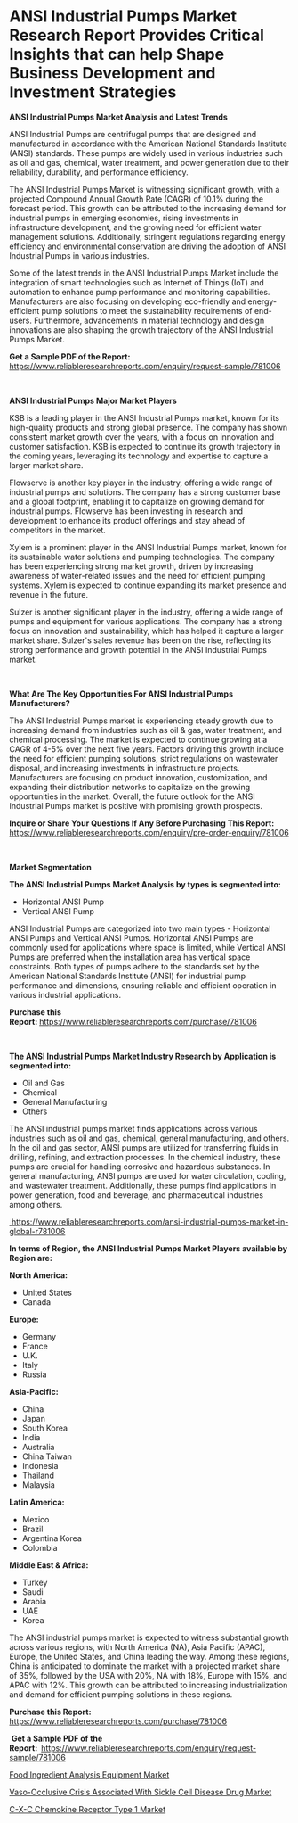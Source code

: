 <p><h1>ANSI Industrial Pumps Market Research Report Provides Critical Insights that can help Shape Business Development and Investment Strategies</h1></p><p><strong>ANSI Industrial Pumps Market Analysis and Latest Trends</strong></p>
<p><p>ANSI Industrial Pumps are centrifugal pumps that are designed and manufactured in accordance with the American National Standards Institute (ANSI) standards. These pumps are widely used in various industries such as oil and gas, chemical, water treatment, and power generation due to their reliability, durability, and performance efficiency.</p><p>The ANSI Industrial Pumps Market is witnessing significant growth, with a projected Compound Annual Growth Rate (CAGR) of 10.1% during the forecast period. This growth can be attributed to the increasing demand for industrial pumps in emerging economies, rising investments in infrastructure development, and the growing need for efficient water management solutions. Additionally, stringent regulations regarding energy efficiency and environmental conservation are driving the adoption of ANSI Industrial Pumps in various industries.</p><p>Some of the latest trends in the ANSI Industrial Pumps Market include the integration of smart technologies such as Internet of Things (IoT) and automation to enhance pump performance and monitoring capabilities. Manufacturers are also focusing on developing eco-friendly and energy-efficient pump solutions to meet the sustainability requirements of end-users. Furthermore, advancements in material technology and design innovations are also shaping the growth trajectory of the ANSI Industrial Pumps Market.</p></p>
<p><strong>Get a Sample PDF of the Report:&nbsp;</strong> <a href="https://www.reliableresearchreports.com/enquiry/request-sample/781006">https://www.reliableresearchreports.com/enquiry/request-sample/781006</a></p>
<p>&nbsp;</p>
<p><strong>ANSI Industrial Pumps Major Market Players</strong></p>
<p><p>KSB is a leading player in the ANSI Industrial Pumps market, known for its high-quality products and strong global presence. The company has shown consistent market growth over the years, with a focus on innovation and customer satisfaction. KSB is expected to continue its growth trajectory in the coming years, leveraging its technology and expertise to capture a larger market share.</p><p>Flowserve is another key player in the industry, offering a wide range of industrial pumps and solutions. The company has a strong customer base and a global footprint, enabling it to capitalize on growing demand for industrial pumps. Flowserve has been investing in research and development to enhance its product offerings and stay ahead of competitors in the market.</p><p>Xylem is a prominent player in the ANSI Industrial Pumps market, known for its sustainable water solutions and pumping technologies. The company has been experiencing strong market growth, driven by increasing awareness of water-related issues and the need for efficient pumping systems. Xylem is expected to continue expanding its market presence and revenue in the future.</p><p>Sulzer is another significant player in the industry, offering a wide range of pumps and equipment for various applications. The company has a strong focus on innovation and sustainability, which has helped it capture a larger market share. Sulzer's sales revenue has been on the rise, reflecting its strong performance and growth potential in the ANSI Industrial Pumps market.</p></p>
<p>&nbsp;</p>
<p><strong>What Are The Key Opportunities For ANSI Industrial Pumps Manufacturers?</strong></p>
<p><p>The ANSI Industrial Pumps market is experiencing steady growth due to increasing demand from industries such as oil & gas, water treatment, and chemical processing. The market is expected to continue growing at a CAGR of 4-5% over the next five years. Factors driving this growth include the need for efficient pumping solutions, strict regulations on wastewater disposal, and increasing investments in infrastructure projects. Manufacturers are focusing on product innovation, customization, and expanding their distribution networks to capitalize on the growing opportunities in the market. Overall, the future outlook for the ANSI Industrial Pumps market is positive with promising growth prospects.</p></p>
<p><strong>Inquire or Share Your Questions If Any Before Purchasing This Report:</strong> <a href="https://www.reliableresearchreports.com/enquiry/pre-order-enquiry/781006">https://www.reliableresearchreports.com/enquiry/pre-order-enquiry/781006</a></p>
<p>&nbsp;</p>
<p><strong>Market Segmentation</strong></p>
<p><strong>The ANSI Industrial Pumps Market Analysis by types is segmented into:</strong></p>
<p><ul><li>Horizontal ANSI Pump</li><li>Vertical ANSI Pump</li></ul></p>
<p><p>ANSI Industrial Pumps are categorized into two main types - Horizontal ANSI Pumps and Vertical ANSI Pumps. Horizontal ANSI Pumps are commonly used for applications where space is limited, while Vertical ANSI Pumps are preferred when the installation area has vertical space constraints. Both types of pumps adhere to the standards set by the American National Standards Institute (ANSI) for industrial pump performance and dimensions, ensuring reliable and efficient operation in various industrial applications.</p></p>
<p><strong>Purchase this Report:&nbsp;</strong><a href="https://www.reliableresearchreports.com/purchase/781006">https://www.reliableresearchreports.com/purchase/781006</a></p>
<p>&nbsp;</p>
<p><strong>The ANSI Industrial Pumps Market Industry Research by Application is segmented into:</strong></p>
<p><ul><li>Oil and Gas</li><li>Chemical</li><li>General Manufacturing</li><li>Others</li></ul></p>
<p><p>The ANSI industrial pumps market finds applications across various industries such as oil and gas, chemical, general manufacturing, and others. In the oil and gas sector, ANSI pumps are utilized for transferring fluids in drilling, refining, and extraction processes. In the chemical industry, these pumps are crucial for handling corrosive and hazardous substances. In general manufacturing, ANSI pumps are used for water circulation, cooling, and wastewater treatment. Additionally, these pumps find applications in power generation, food and beverage, and pharmaceutical industries among others.</p></p>
<p><a href="https://www.reliableresearchreports.com/ansi-industrial-pumps-market-in-global-r781006">&nbsp;https://www.reliableresearchreports.com/ansi-industrial-pumps-market-in-global-r781006</a></p>
<p><strong>In terms of Region, the ANSI Industrial Pumps Market Players available by Region are:</strong></p>
<p>
    <p> <strong> North America: </strong>
        <ul>
            <li>United States</li>
            <li>Canada</li>
        </ul>
        </p> 
    <p> <strong> Europe: </strong>
        <ul>
            <li>Germany</li>
            <li>France</li>
            <li>U.K.</li>
            <li>Italy</li>
            <li>Russia</li>
        </ul>
        </p> 
    <p> <strong> Asia-Pacific: </strong>
        <ul>
            <li>China</li>
            <li>Japan</li>
            <li>South Korea</li>
            <li>India</li>
            <li>Australia</li>
            <li>China Taiwan</li>
            <li>Indonesia</li>
            <li>Thailand</li>
            <li>Malaysia</li>
        </ul>
        </p> 
    <p> <strong> Latin America: </strong>
        <ul>
            <li>Mexico</li>
            <li>Brazil</li>
            <li>Argentina Korea</li>
            <li>Colombia</li>
        </ul>
        </p> 
    <p> <strong> Middle East & Africa: </strong>
        <ul>
            <li>Turkey</li>
            <li>Saudi</li>
            <li>Arabia</li>
            <li>UAE</li>
            <li>Korea</li>
        </ul>
    </p>
    </p>
<p><p>The ANSI industrial pumps market is expected to witness substantial growth across various regions, with North America (NA), Asia Pacific (APAC), Europe, the United States, and China leading the way. Among these regions, China is anticipated to dominate the market with a projected market share of 35%, followed by the USA with 20%, NA with 18%, Europe with 15%, and APAC with 12%. This growth can be attributed to increasing industrialization and demand for efficient pumping solutions in these regions.</p></p>
<p><strong>Purchase this Report: </strong><a href="https://www.reliableresearchreports.com/purchase/781006">https://www.reliableresearchreports.com/purchase/781006</a></p>
<p>&nbsp;<strong>Get a Sample PDF of the Report:&nbsp;&nbsp;</strong><a href="https://www.reliableresearchreports.com/enquiry/request-sample/781006">https://www.reliableresearchreports.com/enquiry/request-sample/781006</a></p>
<p><strong></strong></p>
<p><p><a href="https://medium.com/@sartikariska52/food-ingredient-analysis-equipment-market-share-size-trends-industry-analysis-report-by-820179463bee">Food Ingredient Analysis Equipment Market</a></p><p><a href="https://github.com/HenrietteMills1/Market-Research-Report-List-2/blob/main/vaso-occlusive-crisis-associated-with-sickle-cell-disease-drug-market.md">Vaso-Occlusive Crisis Associated With Sickle Cell Disease Drug Market</a></p><p><a href="https://github.com/marthawweekle/Market-Research-Report-List-2/blob/main/c-x-c-chemokine-receptor-type-1-market.md">C-X-C Chemokine Receptor Type 1 Market</a></p></p>